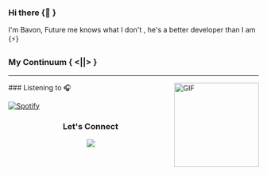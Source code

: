 ### Hi there {👋 }
I'm Bavon, Future me knows what I don't , he's a better developer than I am {⚡}


### My Continuum { <||> }
***
<!-- ![Profile views](https://gpvc.arturio.dev/Bavon101)  
![GitHub Activity Graph](https://activity-graph.herokuapp.com/graph?username=Bavon101)  -->

<!-- <table>
 
  <tr>
    <td><img src="https://github-readme-stats.vercel.app/api?username=Bavon101&count_private=true&show_icons=true&theme=dark&border_radius=10" width=auto height=auto></td>
    <td><img src="https://github-readme-stats.vercel.app/api/wakatime?username=Bavon&count_private=true&show_icons=true&theme=dracula&border_radius=10g" width=auto height=auto></td>
    <td><img src="https://github-readme-stats.vercel.app/api/top-langs/?username=Bavon101&count_private=true&show_icons=true&theme=dark&border_radius=20)" width=auto height=auto></td>
  </tr>
 </table> -->


<img align="right" alt="GIF" height="170px" src="https://media.giphy.com/media/J5B1Y8QZnzXXbLQIBu/giphy.gif" />
### Listening to 🎧

[![Spotify](https://novatorem-kyzbk7wxl-bardiesel.vercel.app/api/spotify)](https://open.spotify.com/user/wkcjuvn21l73rd5j2isfr87xs)
<h3 align= 'center'>Let's Connect</h3>
<div align= 'center'>
<a target="_blank"
href="https://www.linkedin.com/in/akumu-bavon-335416193/"><img
src="https://img.shields.io/badge/-LinkedIn-0077b5?style=for-the-badge&logo=LinkedIn&logoColor=white"></img></a> 
<div/>



 


